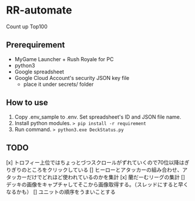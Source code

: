 # RR-automate
Count up Top100

## Prerequirement
* MyGame Launcher + Rush Royale for PC
* python3
* Google spreadsheet
* Google Cloud Account's security JSON key file
  * place it under secrets/ folder

## How to use

1. Copy .env_sample to .env. Set spreadsheet's ID and JSON file name.
1. Install python modules. ``` > pip install -r requirement ```
1. Run command. ```> python3.exe DeckStatus.py```

## TODO

[x] トロフィー上位ではちょっとづつスクロールがずれていくので70位以降はぎりぎりのところをクリックしている
[] ヒーローとアタッカーの組み合わせ、アタッカーだけでどれほど使われているのかを集計
[x] 蘭だーむリーグの集計
[] デッキの画像をキャプチャしてそこから画像取得する。（スレッドにすると早くなるかも）
[] ユニットの順序をうまいことする
